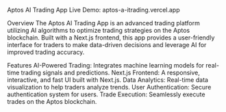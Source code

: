 Aptos AI Trading App
Live Demo: aptos-a-itrading.vercel.app

Overview
The Aptos AI Trading App is an advanced trading platform utilizing AI algorithms to optimize trading strategies on the Aptos blockchain. Built with a Next.js frontend, this app provides a user-friendly interface for traders to make data-driven decisions and leverage AI for improved trading accuracy.

Features
AI-Powered Trading: Integrates machine learning models for real-time trading signals and predictions.
Next.js Frontend: A responsive, interactive, and fast UI built with Next.js.
Data Analytics: Real-time data visualization to help traders analyze trends.
User Authentication: Secure authentication system for users.
Trade Execution: Seamlessly execute trades on the Aptos blockchain.
